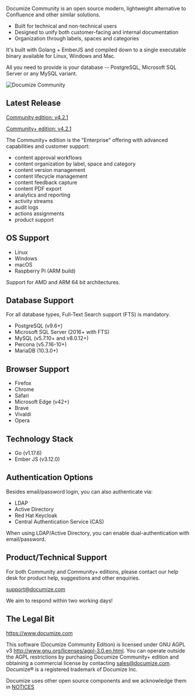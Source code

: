 Documize Community is an open source modern, lightweight alternative to Confluence and other similar solutions.

- Built for technical and non-technical users
- Designed to unify both customer-facing and internal documentation
- Organization through labels, spaces and categories

It's built with Golang + EmberJS and compiled down to a single executable binary available for Linux, Windows and Mac.

All you need to provide is your database -- PostgreSQL, Microsoft SQL Server or any MySQL variant.

![Documize Community](https://github.com/documize/community/blob/master/screenshot.png?raw=true)

## Latest Release

[Community edition: v4.2.1](https://github.com/documize/community/releases)

[Community+ edition: v4.2.1](https://www.documize.com/community/downloads)

The Community+ edition is the "Enterprise" offering with advanced capabilities and customer support:

- content approval workflows
- content organization by label, space and category
- content version management
- content lifecycle management
- content feedback capture
- content PDF export
- analytics and reporting
- activity streams
- audit logs
- actions assignments
- product support

## OS Support

- Linux
- Windows
- macOS
- Raspberry Pi (ARM build)

Support for AMD and ARM 64 bit architectures.

## Database Support

For all database types, Full-Text Search support (FTS) is mandatory.

- PostgreSQL (v9.6+)
- Microsoft SQL Server (2016+ with FTS)
- MySQL (v5.7.10+ and v8.0.12+)
- Percona (v5.7.16-10+)
- MariaDB (10.3.0+)

## Browser Support

- Firefox
- Chrome
- Safari
- Microsoft Edge (v42+)
- Brave
- Vivaldi
- Opera

## Technology Stack

- Go (v1.17.6)
- Ember JS (v3.12.0)

## Authentication Options

Besides email/password login, you can also authenticate via:

* LDAP
* Active Directory
* Red Hat Keycloak
* Central Authentication Service (CAS)

When using LDAP/Active Directory, you can enable dual-authentication with email/password.

## Product/Technical Support

For both Community and Community+ editions, please contact our help desk for product help, suggestions and other enquiries.

<support@documize.com>

We aim to respond within two working days!

## The Legal Bit

<https://www.documize.com>

This software (Documize Community Edition) is licensed under GNU AGPL v3 <http://www.gnu.org/licenses/agpl-3.0.en.html>. You can operate outside the AGPL restrictions by purchasing Documize Community+ edition and obtaining a commercial license by contacting <sales@documize.com>. Documize® is a registered trademark of Documize Inc.

Documize uses other open source components and we acknowledge them in [NOTICES](NOTICES.md)
